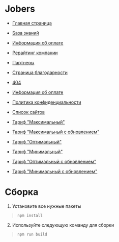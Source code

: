 # Jobers

- [Главная страница](https://jobers.vercel.app/)
- [База знаний](https://jobers.vercel.app/blog.html)
- [Информация об оплате](https://jobers.ru/payment-info)
- [Рерайтинг компании](https://jobers.vercel.app/rewriting.html)
- [Партнеры](https://jobers.ru/partners)
- [Страница благодарности](https://jobers.ru/thank-you-page)
- [404](https://jobers.ru/404)
- [Информация об оплате](https://jobers.ru/payment-info.html)
- [Политика конфиденциальности](https://jobers.ru/privacy_policy.html)

- [Список сайтов](https://jobers.ru/spisok_saitov)
- [Тариф "Максимальный"](https://jobers.ru/tariff_maximum)
- [Тариф "Максимальный с обновлением"](https://jobers.ru/tariff_maximum-with-auto-update)
- [Тариф "Оптимальный"](https://jobers.ru/tariff_advanced)
- [Тариф "Минимальный"](https://jobers.ru/tariff_starting)
- [Тариф "Оптимальный с обновлением"](https://jobers.ru/tariff_advanced-with-auto-update)
- [Тариф "Минимальный с обновлением"](https://jobers.ru/tariff_starting-with-auto-update)

# Сборка

1. Установите все нужные пакеты 
>`npm install`

2. Используйте следующую команду для сборки 
>`npm run build`
